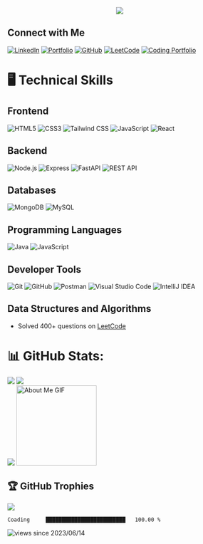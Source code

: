 
<p align="center">
  <a href="https://github.com/DenverCoder1/readme-typing-svg">
    <img src="https://readme-typing-svg.herokuapp.com?color=E22FE4&width=380&height=28&lines=Hi👋+I'm+Harsh+Nishad..;Mern+Developer+Enthusiast..;Learning+In+Public..;Empowering+Others;Nice+To+Meet+You+....&center=true"></a></p>
    
## Connect with Me
[![LinkedIn](https://img.shields.io/badge/LinkedIn-0A66C2?style=flat&logo=linkedin&logoColor=white)](https://www.linkedin.com/in/harshnishad)
[![Portfolio](https://img.shields.io/badge/Portfolio-007ACC?style=flat&logo=portfolio&logoColor=white)](https://harshnishad.me)
[![GitHub](https://img.shields.io/badge/GitHub-181717?style=flat&logo=github&logoColor=white)](https://github.com/harshnishad)
[![LeetCode](https://img.shields.io/badge/LeetCode-FFA116?style=flat&logo=leetcode&logoColor=black)](https://leetcode.com/u/user9549H)
[![Coding Portfolio](https://img.shields.io/badge/CodingPortfolio-4B8BBE?style=flat&logo=coding&logoColor=white)](https://codolio.com/profile/mRYNrXT4)
    
# 🖥️ Technical Skills

## Frontend

  ![HTML5](https://img.shields.io/badge/HTML5-E34F26?style=flat&logo=html5&logoColor=white)
  ![CSS3](https://img.shields.io/badge/CSS3-1572B6?style=flat&logo=css3&logoColor=white)
  ![Tailwind CSS](https://img.shields.io/badge/Tailwind%20CSS-06B6D4?style=flat&logo=tailwindcss&logoColor=white)
  ![JavaScript](https://img.shields.io/badge/JavaScript-F7DF1E?style=flat&logo=javascript&logoColor=black)
  ![React](https://img.shields.io/badge/React-61DAFB?style=flat&logo=react&logoColor=black)

## Backend

  ![Node.js](https://img.shields.io/badge/Node.js-339933?style=flat&logo=nodedotjs&logoColor=white)
  ![Express](https://img.shields.io/badge/Express.js-000000?style=flat&logo=express&logoColor=white)
  ![FastAPI](https://img.shields.io/badge/FastAPI-005571?style=flat&logo=fastapi&logoColor=white)
  ![REST API](https://img.shields.io/badge/REST%20API-007ACC?style=flat&logo=rest&logoColor=white)


## Databases

  ![MongoDB](https://img.shields.io/badge/MongoDB-47A248?style=flat&logo=mongodb&logoColor=white)
  ![MySQL](https://img.shields.io/badge/MySQL-4479A1?style=flat&logo=mysql&logoColor=white)


## Programming Languages

  ![Java](https://img.shields.io/badge/Java-%23ED8B00.svg?logo=openjdk&logoColor=white)
  ![JavaScript](https://img.shields.io/badge/JavaScript-F7DF1E?style=flat&logo=javascript&logoColor=black)


## Developer Tools

  ![Git](https://img.shields.io/badge/Git-F05032?style=flat&logo=git&logoColor=white)
  ![GitHub](https://img.shields.io/badge/GitHub-181717?style=flat&logo=github&logoColor=white)
  ![Postman](https://img.shields.io/badge/Postman-FF6C37?style=flat&logo=postman&logoColor=white)
  ![Visual Studio Code](https://custom-icon-badges.demolab.com/badge/Visual%20Studio%20Code-0078d7.svg?logo=vsc&logoColor=white)
  ![IntelliJ IDEA](https://img.shields.io/badge/IntelliJ%20IDEA-000000?style=flat&logo=intellijidea&logoColor=white)


## Data Structures and Algorithms
- Solved 400+ questions on [LeetCode](https://leetcode.com/)


# 📊 GitHub Stats:
![](https://github-readme-stats.vercel.app/api/top-langs/?username=harshnishad&theme=radical&border=false&include_all_commits=true&count_private=true&layout=compact)
![](https://github-readme-stats.vercel.app/api?username=harshnishad&theme=radical&_border=false&include_all_commits=true&count_private=true)<br/>
![](https://github-readme-streak-stats.herokuapp.com/?user=harshnishad&theme=radical&hide_border=false)
<img src="https://github.com/7oSkaaa/7oSkaaa/blob/main/Images/about_me.gif?raw=true" alt="About Me GIF" width="180px">
<br/>
## 🏆 GitHub Trophies
![](https://github-profile-trophy.vercel.app/?username=harshnishad&theme=radical&no-frame=false&no-bg=true&margin-w=4)
<!--START_SECTION:waka-->

```text
Coading     █████████████████████████   100.00 %
```
<!--END_SECTION:waka-->
![views since 2023/06/14](https://visitor-badge-deno.deno.dev/harshnishad.mdnadeemsarwar.svg)
